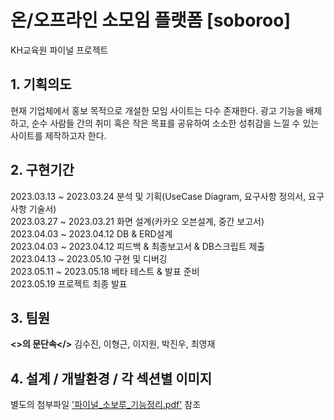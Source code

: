# 온/오프라인 소모임 플랫폼 [soboroo]
KH교육원 파이널 프로젝트

## 1. 기획의도

현재 기업체에서 홍보 목적으로 개설한 모임 사이트는 다수 존재한다.
광고 기능을 배제하고, 순수 사람들 간의 취미 혹은 작은 목표를 공유하여 소소한 성취감을 느낄 수 있는 사이트를 제작하고자 한다.

## 2. 구현기간

2023.03.13 ~ 2023.03.24 분석 및 기획(UseCase Diagram, 요구사항 정의서, 요구사항 기술서)    
2023.03.27 ~ 2023.03.21 화면 설계(카카오 오븐설계, 중간 보고서)  
2023.04.03 ~ 2023.04.12 DB & ERD설계  
2023.04.03 ~ 2023.04.12 피드백 & 최종보고서 & DB스크립트 제출  
2023.04.13 ~ 2023.05.10 구현 및 디버깅  
2023.05.11 ~ 2023.05.18 베타 테스트 & 발표 준비  
2023.05.19              프로젝트 최종 발표

## 3. 팀원
<b><>의 문단속</></b> 김수진, 이형근, 이지원, 박진우, 최영재

## 4. 설계 / 개발환경 / 각 섹션별 이미지

별도의 첨부파일 ['파이널_소보루_기능정리.pdf'](github.com/KIMSUJIN98/soboroo_KIMSUJIN98/blob/main/%ED%8C%8C%EC%9D%B4%EB%84%90_%EC%86%8C%EB%B3%B4%EB%A3%A8_%EA%B8%B0%EB%8A%A5%EC%A0%95%EB%A6%AC.pdf) 참조
